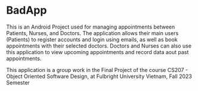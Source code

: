 # BadApp
This is an Android Project used for managing appointments between Patients, Nurses, and Doctors. The application allows their main users (Patients) to register accounts and login using emails, as well as book
appointments with their selected doctors. Doctors and Nurses can also use this application to view upcoming appointments and 
record data aout past appointments.

This application is a group work in the Final Project of the course CS207 - Object Oriented Software Design, at Fulbright University Vietnam, Fall 2023 Semester
